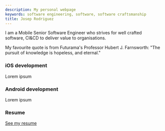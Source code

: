 ```yaml
---
description: My personal webpage
keywords: software engineering, software, software craftsmanship
title: Josep Rodriguez
---
```


I am a Mobile Senior Software Engineer who strives for well crafted software, CI&CD to deliver value to organisations.

My favourite quote is from Futurama's Professor Hubert J. Farnsworth: "The pursuit of knowledge is hopeless, and eternal."  

### iOS development

Lorem ipsum

### Android development

Lorem ipsum

### Resume

[See my resume](/resume.html)
